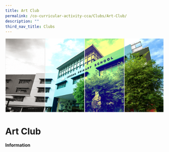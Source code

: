 ```yaml
---
title: Art Club
permalink: /co-curricular-activity-cca/Clubs/Art-Club/
description: ""
third_nav_title: Clubs
---
```

![](/images/Banner.png)

Art Club
========

<b>Information</b>